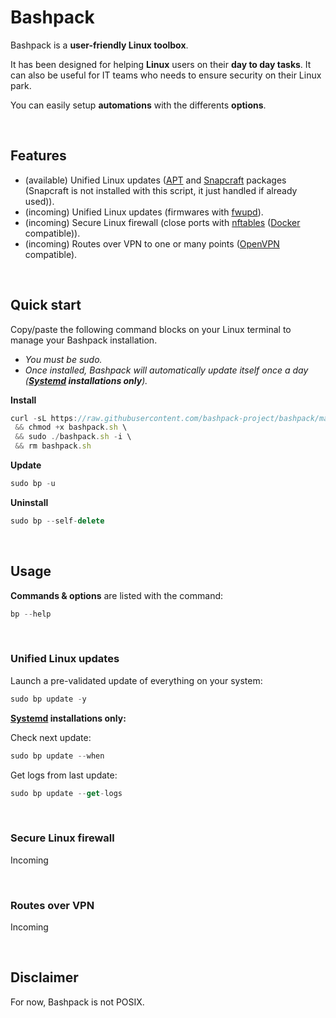 # Bashpack

Bashpack is a **user-friendly Linux toolbox**.

It has been designed for helping **Linux** users on their **day to day tasks**.
It can also be useful for IT teams who needs to ensure security on their Linux park.

You can easily setup **automations** with the differents **options**.

<br>

## Features
* (available)    Unified Linux updates ([APT](https://fr.wikipedia.org/wiki/Advanced_Packaging_Tool) and [Snapcraft](https://snapcraft.io/) packages (Snapcraft is not installed with this script, it just handled if already used)).
* (incoming)     Unified Linux updates (firmwares with [fwupd](https://github.com/fwupd/fwupd)).
* (incoming)     Secure Linux firewall (close ports with [nftables](https://wiki.nftables.org/wiki-nftables/index.php/Main_Page) ([Docker](https://www.docker.com/) compatible)).
* (incoming)     Routes over VPN to one or many points ([OpenVPN](https://openvpn.net/) compatible).

<br>

## Quick start
Copy/paste the following command blocks on your Linux terminal to manage your Bashpack installation.
* _You must be sudo._
* _Once installed, Bashpack will automatically update itself once a day (**[Systemd](https://systemd.io/) installations only**)._

**Install**
```javascript
curl -sL https://raw.githubusercontent.com/bashpack-project/bashpack/main/bashpack.sh -o bashpack.sh \
 && chmod +x bashpack.sh \
 && sudo ./bashpack.sh -i \
 && rm bashpack.sh
```

**Update**
```javascript
sudo bp -u
```

**Uninstall**
```javascript
sudo bp --self-delete
```

<br>

## Usage
**Commands & options** are listed with the command:
```javascript
bp --help
```

<br>


### Unified Linux updates
Launch a pre-validated update of everything on your system:
```javascript
sudo bp update -y
```

**[Systemd](https://systemd.io/) installations only:**

Check next update:
```javascript
sudo bp update --when
```
Get logs from last update:
```javascript
sudo bp update --get-logs
```

<br>


### Secure Linux firewall
Incoming

<br>


### Routes over VPN
Incoming

<br>


## Disclaimer
For now, Bashpack is not POSIX.